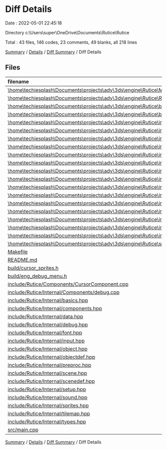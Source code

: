 # Diff Details

Date : 2022-05-01 22:45:18

Directory c:\Users\super\OneDrive\Documents\Rutice\Rutice

Total : 43 files,  146 codes, 23 comments, 49 blanks, all 218 lines

[Summary](results.md) / [Details](details.md) / [Diff Summary](diff.md) / Diff Details

## Files
| filename | language | code | comment | blank | total |
| :--- | :--- | ---: | ---: | ---: | ---: |
| [\home\techiesplash\Documents\projects\adv\3ds\engine\Rutice\Makefile](/%5Chome%5Ctechiesplash%5CDocuments%5Cprojects%5Cadv%5C3ds%5Cengine%5CRutice%5CMakefile) | Makefile | -149 | -79 | -53 | -281 |
| [\home\techiesplash\Documents\projects\adv\3ds\engine\Rutice\README.md](/%5Chome%5Ctechiesplash%5CDocuments%5Cprojects%5Cadv%5C3ds%5Cengine%5CRutice%5CREADME.md) | Markdown | -2 | 0 | -1 | -3 |
| [\home\techiesplash\Documents\projects\adv\3ds\engine\Rutice\build\cursor_sprites.h](/%5Chome%5Ctechiesplash%5CDocuments%5Cprojects%5Cadv%5C3ds%5Cengine%5CRutice%5Cbuild%5Ccursor_sprites.h) | C++ | -6 | -1 | -2 | -9 |
| [\home\techiesplash\Documents\projects\adv\3ds\engine\Rutice\build\eng_debug_menu.h](/%5Chome%5Ctechiesplash%5CDocuments%5Cprojects%5Cadv%5C3ds%5Cengine%5CRutice%5Cbuild%5Ceng_debug_menu.h) | C++ | -15 | -1 | -2 | -18 |
| [\home\techiesplash\Documents\projects\adv\3ds\engine\Rutice\include\Rutice\Components\CursorComponent.cpp](/%5Chome%5Ctechiesplash%5CDocuments%5Cprojects%5Cadv%5C3ds%5Cengine%5CRutice%5Cinclude%5CRutice%5CComponents%5CCursorComponent.cpp) | C++ | -21 | -2 | -4 | -27 |
| [\home\techiesplash\Documents\projects\adv\3ds\engine\Rutice\include\Rutice\Internal\Components\debug.cpp](/%5Chome%5Ctechiesplash%5CDocuments%5Cprojects%5Cadv%5C3ds%5Cengine%5CRutice%5Cinclude%5CRutice%5CInternal%5CComponents%5Cdebug.cpp) | C++ | -672 | -40 | -68 | -780 |
| [\home\techiesplash\Documents\projects\adv\3ds\engine\Rutice\include\Rutice\Internal\basics.hpp](/%5Chome%5Ctechiesplash%5CDocuments%5Cprojects%5Cadv%5C3ds%5Cengine%5CRutice%5Cinclude%5CRutice%5CInternal%5Cbasics.hpp) | C++ | -21 | -2 | -3 | -26 |
| [\home\techiesplash\Documents\projects\adv\3ds\engine\Rutice\include\Rutice\Internal\components.hpp](/%5Chome%5Ctechiesplash%5CDocuments%5Cprojects%5Cadv%5C3ds%5Cengine%5CRutice%5Cinclude%5CRutice%5CInternal%5Ccomponents.hpp) | C++ | -3 | 0 | -1 | -4 |
| [\home\techiesplash\Documents\projects\adv\3ds\engine\Rutice\include\Rutice\Internal\data.hpp](/%5Chome%5Ctechiesplash%5CDocuments%5Cprojects%5Cadv%5C3ds%5Cengine%5CRutice%5Cinclude%5CRutice%5CInternal%5Cdata.hpp) | C++ | -197 | -48 | -20 | -265 |
| [\home\techiesplash\Documents\projects\adv\3ds\engine\Rutice\include\Rutice\Internal\font.hpp](/%5Chome%5Ctechiesplash%5CDocuments%5Cprojects%5Cadv%5C3ds%5Cengine%5CRutice%5Cinclude%5CRutice%5CInternal%5Cfont.hpp) | C++ | -29 | 0 | -7 | -36 |
| [\home\techiesplash\Documents\projects\adv\3ds\engine\Rutice\include\Rutice\Internal\input.hpp](/%5Chome%5Ctechiesplash%5CDocuments%5Cprojects%5Cadv%5C3ds%5Cengine%5CRutice%5Cinclude%5CRutice%5CInternal%5Cinput.hpp) | C++ | -14 | 0 | -3 | -17 |
| [\home\techiesplash\Documents\projects\adv\3ds\engine\Rutice\include\Rutice\Internal\object.hpp](/%5Chome%5Ctechiesplash%5CDocuments%5Cprojects%5Cadv%5C3ds%5Cengine%5CRutice%5Cinclude%5CRutice%5CInternal%5Cobject.hpp) | C++ | -106 | -17 | -44 | -167 |
| [\home\techiesplash\Documents\projects\adv\3ds\engine\Rutice\include\Rutice\Internal\objectdef.hpp](/%5Chome%5Ctechiesplash%5CDocuments%5Cprojects%5Cadv%5C3ds%5Cengine%5CRutice%5Cinclude%5CRutice%5CInternal%5Cobjectdef.hpp) | C++ | -155 | -3 | -32 | -190 |
| [\home\techiesplash\Documents\projects\adv\3ds\engine\Rutice\include\Rutice\Internal\preproc.hpp](/%5Chome%5Ctechiesplash%5CDocuments%5Cprojects%5Cadv%5C3ds%5Cengine%5CRutice%5Cinclude%5CRutice%5CInternal%5Cpreproc.hpp) | C++ | -8 | 0 | -3 | -11 |
| [\home\techiesplash\Documents\projects\adv\3ds\engine\Rutice\include\Rutice\Internal\scene.hpp](/%5Chome%5Ctechiesplash%5CDocuments%5Cprojects%5Cadv%5C3ds%5Cengine%5CRutice%5Cinclude%5CRutice%5CInternal%5Cscene.hpp) | C++ | -72 | -14 | -27 | -113 |
| [\home\techiesplash\Documents\projects\adv\3ds\engine\Rutice\include\Rutice\Internal\scenedef.hpp](/%5Chome%5Ctechiesplash%5CDocuments%5Cprojects%5Cadv%5C3ds%5Cengine%5CRutice%5Cinclude%5CRutice%5CInternal%5Cscenedef.hpp) | C++ | -60 | -2 | -13 | -75 |
| [\home\techiesplash\Documents\projects\adv\3ds\engine\Rutice\include\Rutice\Internal\setup.hpp](/%5Chome%5Ctechiesplash%5CDocuments%5Cprojects%5Cadv%5C3ds%5Cengine%5CRutice%5Cinclude%5CRutice%5CInternal%5Csetup.hpp) | C++ | -38 | 0 | -14 | -52 |
| [\home\techiesplash\Documents\projects\adv\3ds\engine\Rutice\include\Rutice\Internal\sound.hpp](/%5Chome%5Ctechiesplash%5CDocuments%5Cprojects%5Cadv%5C3ds%5Cengine%5CRutice%5Cinclude%5CRutice%5CInternal%5Csound.hpp) | C++ | -26 | -1 | -3 | -30 |
| [\home\techiesplash\Documents\projects\adv\3ds\engine\Rutice\include\Rutice\Internal\types.hpp](/%5Chome%5Ctechiesplash%5CDocuments%5Cprojects%5Cadv%5C3ds%5Cengine%5CRutice%5Cinclude%5CRutice%5CInternal%5Ctypes.hpp) | C++ | -50 | -3 | -12 | -65 |
| [\home\techiesplash\Documents\projects\adv\3ds\engine\Rutice\src\main.cpp](/%5Chome%5Ctechiesplash%5CDocuments%5Cprojects%5Cadv%5C3ds%5Cengine%5CRutice%5Csrc%5Cmain.cpp) | C++ | -134 | -32 | -43 | -209 |
| [Makefile](/Makefile) | Makefile | 149 | 79 | 53 | 281 |
| [README.md](/README.md) | Markdown | 2 | 0 | 1 | 3 |
| [build/cursor_sprites.h](/build/cursor_sprites.h) | C++ | 6 | 1 | 2 | 9 |
| [build/eng_debug_menu.h](/build/eng_debug_menu.h) | C++ | 15 | 1 | 2 | 18 |
| [include/Rutice/Components/CursorComponent.cpp](/include/Rutice/Components/CursorComponent.cpp) | C++ | 23 | 2 | 3 | 28 |
| [include/Rutice/Internal/Components/debug.cpp](/include/Rutice/Internal/Components/debug.cpp) | C++ | 603 | 34 | 61 | 698 |
| [include/Rutice/Internal/basics.hpp](/include/Rutice/Internal/basics.hpp) | C++ | 21 | 2 | 3 | 26 |
| [include/Rutice/Internal/components.hpp](/include/Rutice/Internal/components.hpp) | C++ | 3 | 0 | 1 | 4 |
| [include/Rutice/Internal/data.hpp](/include/Rutice/Internal/data.hpp) | C++ | 270 | 61 | 46 | 377 |
| [include/Rutice/Internal/debug.hpp](/include/Rutice/Internal/debug.hpp) | C++ | 72 | 6 | 8 | 86 |
| [include/Rutice/Internal/font.hpp](/include/Rutice/Internal/font.hpp) | C++ | 29 | 0 | 7 | 36 |
| [include/Rutice/Internal/input.hpp](/include/Rutice/Internal/input.hpp) | C++ | 14 | 0 | 3 | 17 |
| [include/Rutice/Internal/object.hpp](/include/Rutice/Internal/object.hpp) | C++ | 106 | 17 | 44 | 167 |
| [include/Rutice/Internal/objectdef.hpp](/include/Rutice/Internal/objectdef.hpp) | C++ | 155 | 3 | 32 | 190 |
| [include/Rutice/Internal/preproc.hpp](/include/Rutice/Internal/preproc.hpp) | C++ | 8 | 0 | 3 | 11 |
| [include/Rutice/Internal/scene.hpp](/include/Rutice/Internal/scene.hpp) | C++ | 72 | 14 | 27 | 113 |
| [include/Rutice/Internal/scenedef.hpp](/include/Rutice/Internal/scenedef.hpp) | C++ | 60 | 2 | 13 | 75 |
| [include/Rutice/Internal/setup.hpp](/include/Rutice/Internal/setup.hpp) | C++ | 38 | 0 | 14 | 52 |
| [include/Rutice/Internal/sound.hpp](/include/Rutice/Internal/sound.hpp) | C++ | 26 | 1 | 3 | 30 |
| [include/Rutice/Internal/sprites.hpp](/include/Rutice/Internal/sprites.hpp) | C++ | 66 | 9 | 20 | 95 |
| [include/Rutice/Internal/tilemap.hpp](/include/Rutice/Internal/tilemap.hpp) | C++ | 2 | 0 | 2 | 4 |
| [include/Rutice/Internal/types.hpp](/include/Rutice/Internal/types.hpp) | C++ | 50 | 3 | 12 | 65 |
| [src/main.cpp](/src/main.cpp) | C++ | 134 | 33 | 44 | 211 |

[Summary](results.md) / [Details](details.md) / [Diff Summary](diff.md) / Diff Details